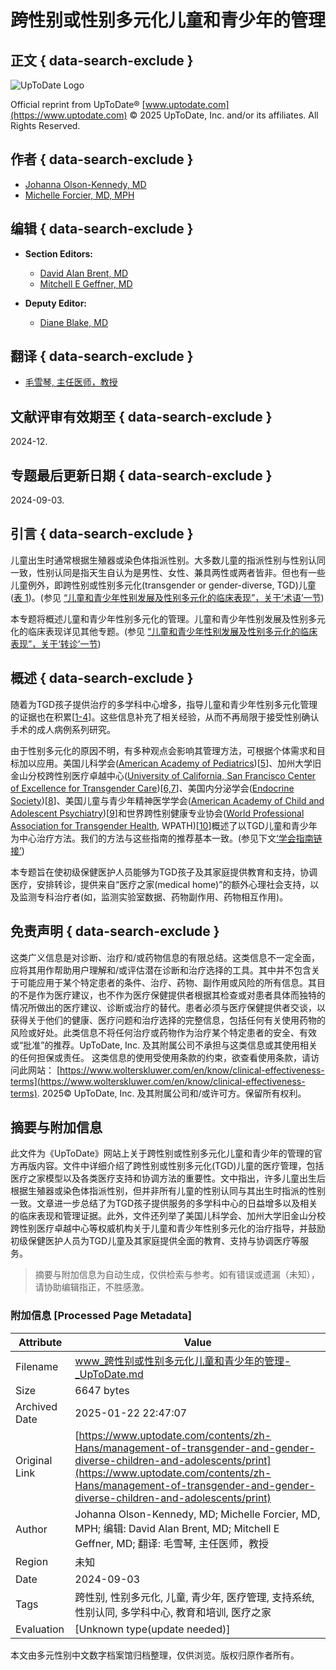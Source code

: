 # 跨性别或性别多元化儿童和青少年的管理

## 正文 { data-search-exclude }


![UpToDate Logo](/images/logos/utd-logo.svg)

Official reprint from UpToDate® [www.uptodate.com](https://www.uptodate.com) © 2025 UpToDate, Inc. and/or its affiliates. All Rights Reserved.

## 作者 { data-search-exclude }

- [Johanna Olson-Kennedy, MD](/contents/zh-Hans/management-of-transgender-and-gender-diverse-children-and-adolescents/contributors)
- [Michelle Forcier, MD, MPH](/contents/zh-Hans/management-of-transgender-and-gender-diverse-children-and-adolescents/contributors)

## 编辑 { data-search-exclude }

- **Section Editors:**
  - [David Alan Brent, MD](/contents/zh-Hans/management-of-transgender-and-gender-diverse-children-and-adolescents/contributors)
  - [Mitchell E Geffner, MD](/contents/zh-Hans/management-of-transgender-and-gender-diverse-children-and-adolescents/contributors)

- **Deputy Editor:**
  - [Diane Blake, MD](/contents/zh-Hans/management-of-transgender-and-gender-diverse-children-and-adolescents/contributors)

## 翻译 { data-search-exclude }

- [毛雪琴, 主任医师，教授](/contents/zh-Hans/management-of-transgender-and-gender-diverse-children-and-adolescents/contributors)

## 文献评审有效期至 { data-search-exclude }
2024-12.

## 专题最后更新日期 { data-search-exclude }
2024-09-03.

## 引言 { data-search-exclude }

儿童出生时通常根据生殖器或染色体指派性别。大多数儿童的指派性别与性别认同一致，性别认同是指天生自认为是男性、女性、兼具两性或两者皆非。但也有一些儿童例外，即跨性别或性别多元化(transgender or gender-diverse, TGD)儿童 ([表 1](#subscribeMessage))。(参见 [“儿童和青少年性别发展及性别多元化的临床表现”，关于‘术语’一节](/contents/zh-Hans/gender-development-and-clinical-presentation-of-gender-diversity-in-children-and-adolescents?sectionName=%E6%9C%AF%E8%AF%AD&topicRef=86771&anchor=H182326064&source=see_link#H182326064))

本专题将概述儿童和青少年性别多元化的管理。儿童和青少年性别发展及性别多元化的临床表现详见其他专题。(参见 [“儿童和青少年性别发展及性别多元化的临床表现”，关于‘转诊’一节](/contents/zh-Hans/gender-development-and-clinical-presentation-of-gender-diversity-in-children-and-adolescents?sectionName=%E8%BD%AC%E8%AF%8A&topicRef=86771&anchor=H233847&source=see_link#H233847))

## 概述 { data-search-exclude }

随着为TGD孩子提供治疗的多学科中心增多，指导儿童和青少年性别多元化管理的证据也在积累\[[1-4](/contents/zh-Hans/management-of-transgender-and-gender-diverse-children-and-adolescents/abstract/1-4)\]。这些信息补充了相关经验，从而不再局限于接受性别确认手术的成人病例系列研究。

由于性别多元化的原因不明，有多种观点会影响其管理方法，可根据个体需求和目标加以应用。美国儿科学会([American Academy of Pediatrics](/external-redirect?target_url=https%3A%2F%2Fpublications.aap.org%2Fpediatrics%2Farticle%2F142%2F4%2Fe20182162%2F37381%2FEnsuring-Comprehensive-Care-and-Support-for%3Fautologincheck%3Dredirected&token=lznKj4VVtyvptCYev%2FHiN7RtlAjYevHtDjmyefJjFKlWqJLSCWhYPrpkoy3j3R7YYURNjH2RWTyeoSZRnTM98EO9A7azqqE%2Fu3fp5nm2K%2BJvf1BCyos2nrJ0616Bxvyemqp1WBjt3x5%2FIuIv3ggSmK6BNY01vi%2BBv%2B3ax82eJNc%3D&TOPIC_ID=86771))\[[5](/contents/zh-Hans/management-of-transgender-and-gender-diverse-children-and-adolescents/abstract/5)\]、加州大学旧金山分校跨性别医疗卓越中心([University of California, San Francisco Center of Excellence for Transgender Care](/external-redirect?target_url=https%3A%2F%2Fprevention.ucsf.edu%2Ftranshealth&token=dy475w9dGpPgAW4z5kgWDaM1vpm7jLuMXoGjeAX7c%2B2Nar4myWfy2TQ6pFgN4Qo%2B&TOPIC_ID=86771))\[[6,7](/contents/zh-Hans/management-of-transgender-and-gender-diverse-children-and-adolescents/abstract/6,7)\]、美国内分泌学会([Endocrine Society](/external-redirect?target_url=https%3A%2F%2Fwww.endocrine.org%2Fclinical-practice-guidelines&token=Le2c4RlMYbLQVHkeMqrseO5fsxy712Dl2SKcFtrAKFiUeys0ioH5d90mKdRi40e93BScIuG%2Fc%2FRHy49qT0ph9g%3D%3D&TOPIC_ID=86771))\[[8](/contents/zh-Hans/management-of-transgender-and-gender-diverse-children-and-adolescents/abstract/8)\]、美国儿童与青少年精神医学学会([American Academy of Child and Adolescent Psychiatry](/external-redirect?target_url=https%3A%2F%2Fwww.aacap.org%2F%2F&token=IQxLzDq4doJGUgaZgeIY0wbtxngImOQl9clEMMKa5oA%3D&TOPIC_ID=86771))\[[9](/contents/zh-Hans/management-of-transgender-and-gender-diverse-children-and-adolescents/abstract/9)\]和世界跨性别健康专业协会([World Professional Association for Transgender Health](/external-redirect?target_url=https%3A%2F%2Fwww.wpath.org%2F&token=OqHbRR0lt%2FUEOwSsKCcy75BvTLrFQHvIsOThK%2BOQWn4%3D&TOPIC_ID=86771), WPATH)\[[10](/contents/zh-Hans/management-of-transgender-and-gender-diverse-children-and-adolescents/abstract/10)\]概述了以TGD儿童和青少年为中心治疗方法。我们的方法与这些指南的推荐基本一致。(参见下文[‘学会指南链接’](#H2061444869))

本专题旨在使初级保健医护人员能够为TGD孩子及其家庭提供教育和支持，协调医疗，安排转诊，提供来自“医疗之家(medical home)”的额外心理社会支持，以及监测专科治疗者(如，监测实验室数据、药物副作用、药物相互作用)。

## 免责声明 { data-search-exclude }

这类广义信息是对诊断、治疗和/或药物信息的有限总结。这类信息不一定全面，应将其用作帮助用户理解和/或评估潜在诊断和治疗选择的工具。其中并不包含关于可能应用于某个特定患者的条件、治疗、药物、副作用或风险的所有信息。其目的不是作为医疗建议，也不作为医疗保健提供者根据其检查或对患者具体而独特的情况所做出的医疗建议、诊断或治疗的替代。患者必须与医疗保健提供者交谈，以获得关于他们的健康、医疗问题和治疗选择的完整信息，包括任何有关使用药物的风险或好处。此类信息不将任何治疗或药物作为治疗某个特定患者的安全、有效或“批准”的推荐。UpToDate, Inc. 及其附属公司不承担与这类信息或其使用相关的任何担保或责任。 这类信息的使用受使用条款的约束，欲查看使用条款，请访问此网站： [https://www.wolterskluwer.com/en/know/clinical-effectiveness-terms](https://www.wolterskluwer.com/en/know/clinical-effectiveness-terms). 2025© UpToDate, Inc. 及其附属公司和/或许可方。保留所有权利。
<!-- tcd_original_link https://www.uptodate.com/contents/zh-Hans/management-of-transgender-and-gender-diverse-children-and-adolescents/print -->


## 摘要与附加信息

<!-- tcd_abstract -->
此文件为《UpToDate》网站上关于跨性别或性别多元化儿童和青少年的管理的官方再版内容。文件中详细介绍了跨性别或性别多元化(TGD)儿童的医疗管理，包括医疗之家模型以及各类医疗支持和协调方法的重要性。文中指出，许多儿童出生后根据生殖器或染色体指派性别，但并非所有儿童的性别认同与其出生时指派的性别一致。文章进一步总结了为TGD孩子提供服务的多学科中心的日益增多以及相关的临床表现和管理证据。此外，文件还列举了美国儿科学会、加州大学旧金山分校跨性别医疗卓越中心等权威机构关于儿童和青少年性别多元化的治疗指导，并鼓励初级保健医护人员为TGD儿童及其家庭提供全面的教育、支持与协调医疗等服务。
<!-- tcd_abstract_end -->

> 摘要与附加信息为自动生成，仅供检索与参考。如有错误或遗漏（未知），请协助编辑指正，不胜感激。

### 附加信息 [Processed Page Metadata]

| Attribute       | Value                                  |
|-----------------|----------------------------------------|
| Filename        | www_跨性别或性别多元化儿童和青少年的管理-_UpToDate.md                             |
| Size            | 6647 bytes                           |
| Archived Date   | 2025-01-22 22:47:07                             |
| Original Link   | [https://www.uptodate.com/contents/zh-Hans/management-of-transgender-and-gender-diverse-children-and-adolescents/print](https://www.uptodate.com/contents/zh-Hans/management-of-transgender-and-gender-diverse-children-and-adolescents/print)                       |
| Author          | Johanna Olson-Kennedy, MD; Michelle Forcier, MD, MPH; 编辑: David Alan Brent, MD; Mitchell E Geffner, MD; 翻译: 毛雪琴, 主任医师，教授                               |
| Region          | 未知                               |
| Date            | 2024-09-03                                 |
| Tags            | 跨性别, 性别多元化, 儿童, 青少年, 医疗管理, 支持系统, 性别认同, 多学科中心, 教育和培训, 医疗之家                                 |
| Evaluation            | [Unknown type(update needed)]                                 |
<!-- tcd_table_end -->

本文由多元性别中文数字档案馆归档整理，仅供浏览。版权归原作者所有。
